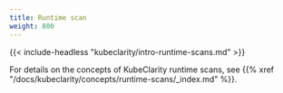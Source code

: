 ```yaml
---
title: Runtime scan
weight: 800
---
```


{{< include-headless "kubeclarity/intro-runtime-scans.md" >}}

For details on the concepts of KubeClarity runtime scans, see {{% xref "/docs/kubeclarity/concepts/runtime-scans/_index.md" %}}.

